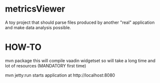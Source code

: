 metricsViewer
=============

A toy project that should parse files produced by another "real" application and make data analysis possible.


HOW-TO
======

mvn package
this will compile vaadin widgetset so will take a long time and lot of resources (MANDATORY first time)

mvn jetty:run 
starts application at http://localhost:8080
